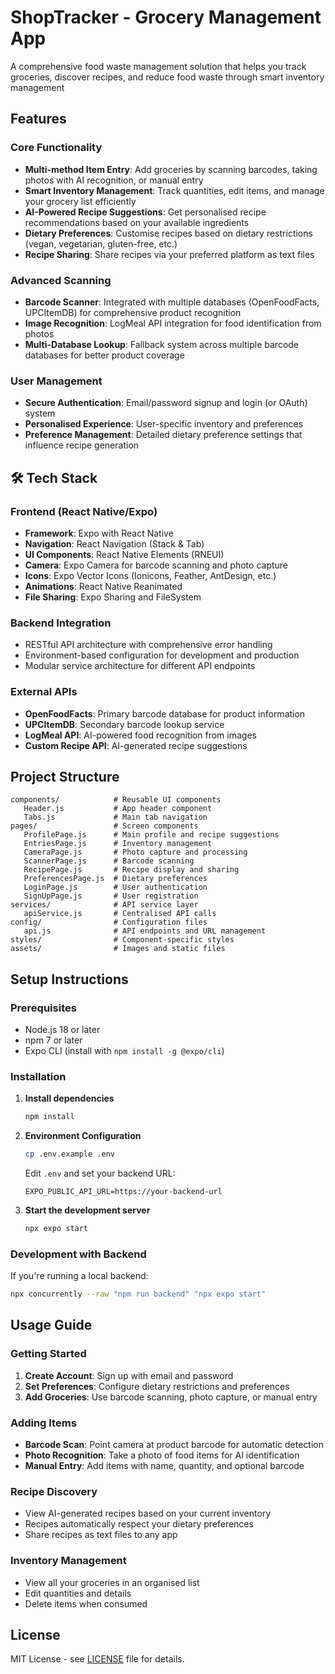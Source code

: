 # ShopTracker - Grocery Management App

A comprehensive food waste management solution that helps you track groceries, discover recipes, and reduce food waste through smart inventory management

## Features

### Core Functionality
- **Multi-method Item Entry**: Add groceries by scanning barcodes, taking photos with AI recognition, or manual entry
- **Smart Inventory Management**: Track quantities, edit items, and manage your grocery list efficiently
- **AI-Powered Recipe Suggestions**: Get personalised recipe recommendations based on your available ingredients
- **Dietary Preferences**: Customise recipes based on dietary restrictions (vegan, vegetarian, gluten-free, etc.)
- **Recipe Sharing**: Share recipes via your preferred platform as text files

### Advanced Scanning
- **Barcode Scanner**: Integrated with multiple databases (OpenFoodFacts, UPCItemDB) for comprehensive product recognition
- **Image Recognition**: LogMeal API integration for food identification from photos
- **Multi-Database Lookup**: Fallback system across multiple barcode databases for better product coverage

### User Management
- **Secure Authentication**: Email/password signup and login (or OAuth) system
- **Personalised Experience**: User-specific inventory and preferences
- **Preference Management**: Detailed dietary preference settings that influence recipe generation

## 🛠 Tech Stack

### Frontend (React Native/Expo)
- **Framework**: Expo with React Native
- **Navigation**: React Navigation (Stack & Tab)
- **UI Components**: React Native Elements (RNEUI)
- **Camera**: Expo Camera for barcode scanning and photo capture
- **Icons**: Expo Vector Icons (Ionicons, Feather, AntDesign, etc.)
- **Animations**: React Native Reanimated
- **File Sharing**: Expo Sharing and FileSystem

### Backend Integration
- RESTful API architecture with comprehensive error handling
- Environment-based configuration for development and production
- Modular service architecture for different API endpoints

### External APIs
- **OpenFoodFacts**: Primary barcode database for product information
- **UPCItemDB**: Secondary barcode lookup service
- **LogMeal API**: AI-powered food recognition from images
- **Custom Recipe API**: AI-generated recipe suggestions

## Project Structure

```
components/            # Reusable UI components
   Header.js           # App header component
   Tabs.js             # Main tab navigation
pages/                 # Screen components
   ProfilePage.js      # Main profile and recipe suggestions
   EntriesPage.js      # Inventory management
   CameraPage.js       # Photo capture and processing
   ScannerPage.js      # Barcode scanning
   RecipePage.js       # Recipe display and sharing
   PreferencesPage.js  # Dietary preferences
   LoginPage.js        # User authentication
   SignUpPage.js       # User registration
services/              # API service layer
   apiService.js       # Centralised API calls
config/                # Configuration files
   api.js              # API endpoints and URL management
styles/                # Component-specific styles
assets/                # Images and static files
```

## Setup Instructions

### Prerequisites
- Node.js 18 or later
- npm 7 or later
- Expo CLI (install with `npm install -g @expo/cli`)

### Installation

1. **Install dependencies**
   ```bash
   npm install
   ```

2. **Environment Configuration**
   ```bash
   cp .env.example .env
   ```
   Edit `.env` and set your backend URL:
   ```
   EXPO_PUBLIC_API_URL=https://your-backend-url
   ```

3. **Start the development server**
   ```bash
   npx expo start
   ```

### Development with Backend
If you're running a local backend:
```bash
npx concurrently --raw "npm run backend" "npx expo start"
```

## Usage Guide

### Getting Started
1. **Create Account**: Sign up with email and password
2. **Set Preferences**: Configure dietary restrictions and preferences
3. **Add Groceries**: Use barcode scanning, photo capture, or manual entry

### Adding Items
- **Barcode Scan**: Point camera at product barcode for automatic detection
- **Photo Recognition**: Take a photo of food items for AI identification
- **Manual Entry**: Add items with name, quantity, and optional barcode

### Recipe Discovery
- View AI-generated recipes based on your current inventory
- Recipes automatically respect your dietary preferences
- Share recipes as text files to any app

### Inventory Management
- View all your groceries in an organised list
- Edit quantities and details
- Delete items when consumed

## License

MIT License - see [LICENSE](LICENSE) file for details.
